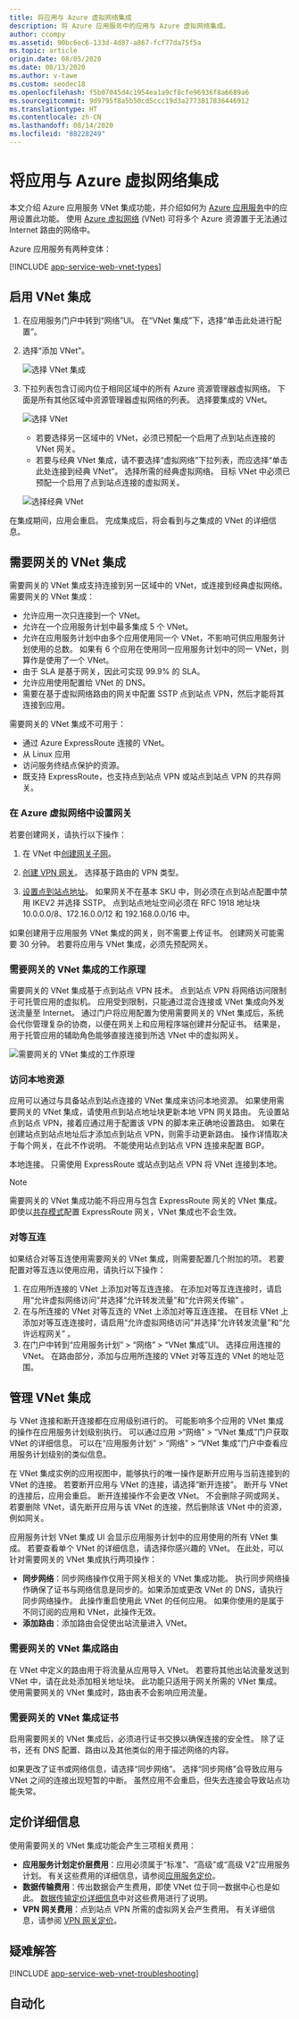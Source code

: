 ```yaml
---
title: 将应用与 Azure 虚拟网络集成
description: 将 Azure 应用服务中的应用与 Azure 虚拟网络集成。
author: ccompy
ms.assetid: 90bc6ec6-133d-4d87-a867-fcf77da75f5a
ms.topic: article
origin.date: 08/05/2020
ms.date: 08/13/2020
ms.author: v-tawe
ms.custom: seodec18
ms.openlocfilehash: f5b07045d4c1954ea1a9cf8cfe96936f8a6689a6
ms.sourcegitcommit: 9d9795f8a5b50cd5ccc19d3a2773817836446912
ms.translationtype: HT
ms.contentlocale: zh-CN
ms.lasthandoff: 08/14/2020
ms.locfileid: "88228249"
---
```

# <a name="integrate-your-app-with-an-azure-virtual-network"></a>将应用与 Azure 虚拟网络集成

本文介绍 Azure 应用服务 VNet 集成功能，并介绍如何为 [Azure 应用服务](overview.md)中的应用设置此功能。 使用 [Azure 虚拟网络][VNETOverview] (VNet) 可将多个 Azure 资源置于无法通过 Internet 路由的网络中。

Azure 应用服务有两种变体：

[!INCLUDE [app-service-web-vnet-types](../../includes/app-service-web-vnet-types.md)]

## <a name="enable-vnet-integration"></a>启用 VNet 集成

1. 在应用服务门户中转到“网络”UI。 在“VNet 集成”下，选择“单击此处进行配置”。 

1. 选择“添加 VNet”。

   ![选择 VNet 集成][1]

1. 下拉列表包含订阅内位于相同区域中的所有 Azure 资源管理器虚拟网络。 下面是所有其他区域中资源管理器虚拟网络的列表。 选择要集成的 VNet。

   ![选择 VNet][2]

   <!-- * If the VNet is in the same region, either create a new subnet or select an empty preexisting subnet.  -->

   * 若要选择另一区域中的 VNet，必须已预配一个启用了点到站点连接的 VNet 网关。
   * 若要与经典 VNet 集成，请不要选择“虚拟网络”下拉列表，而应选择“单击此处连接到经典 VNet”。  选择所需的经典虚拟网络。 目标 VNet 中必须已预配一个启用了点到站点连接的虚拟网关。

    ![选择经典 VNet][3]

在集成期间，应用会重启。 完成集成后，将会看到与之集成的 VNet 的详细信息。
<!-- ## Regional VNet Integration -->
<!-- Add VNet (preview) not available in mc portal-->

## <a name="gateway-required-vnet-integration"></a>需要网关的 VNet 集成

需要网关的 VNet 集成支持连接到另一区域中的 VNet，或连接到经典虚拟网络。 需要网关的 VNet 集成：

* 允许应用一次只连接到一个 VNet。
* 允许在一个应用服务计划中最多集成 5 个 VNet。
* 允许在应用服务计划中由多个应用使用同一个 VNet，不影响可供应用服务计划使用的总数。 如果有 6 个应用在使用同一应用服务计划中的同一 VNet，则算作是使用了一个 VNet。
* 由于 SLA 是基于网关，因此可实现 99.9% 的 SLA。
* 允许应用使用配置给 VNet 的 DNS。
* 需要在基于虚拟网络路由的网关中配置 SSTP 点到站点 VPN，然后才能将其连接到应用。

需要网关的 VNet 集成不可用于：

* 通过 Azure ExpressRoute 连接的 VNet。
* 从 Linux 应用
* 访问服务终结点保护的资源。
* 既支持 ExpressRoute，也支持点到站点 VPN 或站点到站点 VPN 的共存网关。

### <a name="set-up-a-gateway-in-your-azure-virtual-network"></a>在 Azure 虚拟网络中设置网关 ###

若要创建网关，请执行以下操作：

1. 在 VNet 中[创建网关子网][creategatewaysubnet]。  

1. [创建 VPN 网关][creategateway]。 选择基于路由的 VPN 类型。

1. [设置点到站点地址][setp2saddresses]。 如果网关不在基本 SKU 中，则必须在点到站点配置中禁用 IKEV2 并选择 SSTP。 点到站点地址空间必须在 RFC 1918 地址块 10.0.0.0/8、172.16.0.0/12 和 192.168.0.0/16 中。

如果创建用于应用服务 VNet 集成的网关，则不需要上传证书。 创建网关可能需要 30 分钟。 若要将应用与 VNet 集成，必须先预配网关。

### <a name="how-gateway-required-vnet-integration-works"></a>需要网关的 VNet 集成的工作原理

需要网关的 VNet 集成基于点到站点 VPN 技术。 点到站点 VPN 将网络访问限制于可托管应用的虚拟机。 应用受到限制，只能通过混合连接或 VNet 集成向外发送流量至 Internet。 通过门户将应用配置为使用需要网关的 VNet 集成后，系统会代你管理复杂的协商，以便在网关上和应用程序端创建并分配证书。 结果是，用于托管应用的辅助角色能够直接连接到所选 VNet 中的虚拟网关。

![需要网关的 VNet 集成的工作原理][6]

### <a name="access-on-premises-resources"></a>访问本地资源

应用可以通过与具备站点到站点连接的 VNet 集成来访问本地资源。 如果使用需要网关的 VNet 集成，请使用点到站点地址块更新本地 VPN 网关路由。 先设置站点到站点 VPN，接着应通过用于配置该 VPN 的脚本来正确地设置路由。 如果在创建站点到站点地址后才添加点到站点 VPN，则需手动更新路由。 操作详情取决于每个网关，在此不作说明。 不能使用站点到站点 VPN 连接来配置 BGP。

<!-- There is no additional configuration required for the regional VNet Integration feature to reach through your VNet, and  -->

本地连接。 只需使用 ExpressRoute 或站点到站点 VPN 将 VNet 连接到本地。 

> [!NOTE]
> 需要网关的 VNet 集成功能不将应用与包含 ExpressRoute 网关的 VNet 集成。 即使以[共存模式][VPNERCoex]配置 ExpressRoute 网关，VNet 集成也不会生效。
> 

<!--  If you need to access resources through an ExpressRoute connection, then you can use the regional VNet Integration feature or an [App Service Environment][ASE], which runs in your VNet.  -->

### <a name="peering"></a>对等互连

<!-- If you use peering with the regional VNet Integration, you don't need to do any additional configuration.  -->

如果结合对等互连使用需要网关的 VNet 集成，则需要配置几个附加的项。 若要配置对等互连以使用应用，请执行以下操作：

1. 在应用所连接的 VNet 上添加对等互连连接。 在添加对等互连连接时，请启用“允许虚拟网络访问”并选择“允许转发流量”和“允许网关传输”  。
1. 在与所连接的 VNet 对等互连的 VNet 上添加对等互连连接。 在目标 VNet 上添加对等互连连接时，请启用“允许虚拟网络访问”并选择“允许转发流量”和“允许远程网关”  。
1. 在门户中转到“应用服务计划” > “网络” > “VNet 集成”UI。 选择应用连接的 VNet。 在路由部分，添加与应用所连接的 VNet 对等互连的 VNet 的地址范围。

## <a name="manage-vnet-integration"></a>管理 VNet 集成

与 VNet 连接和断开连接都在应用级别进行的。 可能影响多个应用的 VNet 集成的操作在应用服务计划级别执行。 可以通过应用 >“网络” > “VNet 集成”门户获取 VNet 的详细信息。 可以在“应用服务计划” > “网络” > “VNet 集成”门户中查看应用服务计划级别的类似信息。

在 VNet 集成实例的应用视图中，能够执行的唯一操作是断开应用与当前连接到的 VNet 的连接。 若要断开应用与 VNet 的连接，请选择“断开连接”。 断开与 VNet 的连接后，应用会重启。 断开连接操作不会更改 VNet。 不会删除子网或网关。 若要删除 VNet，请先断开应用与该 VNet 的连接，然后删除该 VNet 中的资源，例如网关。

应用服务计划 VNet 集成 UI 会显示应用服务计划中的应用使用的所有 VNet 集成。 若要查看单个 VNet 的详细信息，请选择你感兴趣的 VNet。 在此处，可以针对需要网关的 VNet 集成执行两项操作：

* **同步网络**：同步网络操作仅用于网关相关的 VNet 集成功能。 执行同步网络操作确保了证书与网络信息是同步的。如果添加或更改 VNet 的 DNS，请执行同步网络操作。 此操作重启使用此 VNet 的任何应用。 如果你使用的是属于不同订阅的应用和 VNet，此操作无效。
* **添加路由**：添加路由会促使出站流量进入 VNet。

### <a name="gateway-required-vnet-integration-routing"></a>需要网关的 VNet 集成路由
在 VNet 中定义的路由用于将流量从应用导入 VNet。 若要将其他出站流量发送到 VNet 中，请在此处添加相关地址块。 此功能只适用于网关所需的 VNet 集成。 使用需要网关的 VNet 集成时，路由表不会影响应用流量。

### <a name="gateway-required-vnet-integration-certificates"></a>需要网关的 VNet 集成证书
启用需要网关的 VNet 集成后，必须进行证书交换以确保连接的安全性。 除了证书，还有 DNS 配置、路由以及其他类似的用于描述网络的内容。

如果更改了证书或网络信息，请选择“同步网络”。 选择“同步网络”会导致应用与 VNet 之间的连接出现短暂的中断。 虽然应用不会重启，但失去连接会导致站点功能失常。

## <a name="pricing-details"></a>定价详细信息
<!-- The regional VNet Integration feature has no additional charge for use beyond the App Service plan pricing tier charges. -->

使用需要网关的 VNet 集成功能会产生三项相关费用：

* **应用服务计划定价层费用**：应用必须属于“标准”、“高级”或“高级 V2”应用服务计划。 有关这些费用的详细信息，请参阅[应用服务定价][ASPricing]。
* **数据传输费用**：传出数据会产生费用，即使 VNet 位于同一数据中心也是如此。 [数据传输定价详细信息][DataPricing]中对这些费用进行了说明。
* **VPN 网关费用**：点到站点 VPN 所需的虚拟网关会产生费用。 有关详细信息，请参阅 [VPN 网关定价][VNETPricing]。

## <a name="troubleshooting"></a>疑难解答

[!INCLUDE [app-service-web-vnet-troubleshooting](../../includes/app-service-web-vnet-troubleshooting.md)]

## <a name="automation"></a>自动化

<!-- regional VNet Integration
CLI support is available for regional VNet Integration. To access the following commands, [install the Azure CLI][installCLI].

```azurecli
az webapp vnet-integration --help

Group
    az webapp vnet-integration : Methods that list, add, and remove virtual network
    integrations from a webapp.
        This command group is in preview. It may be changed/removed in a future release.
Commands:
    add    : Add a regional virtual network integration to a webapp.
    list   : List the virtual network integrations on a webapp.
    remove : Remove a regional virtual network integration from webapp.

az appservice vnet-integration --help

Group
    az appservice vnet-integration : A method that lists the virtual network
    integrations used in an appservice plan.
        This command group is in preview. It may be changed/removed in a future release.
Commands:
    list : List the virtual network integrations used in an appservice plan.
```

Powershell support for regional VNet integration is available too, but you must create generic resource with a property array of the subnet resourceID

```azurepowershell
# Parameters
$sitename="myWebApp"
$resourcegroupname="myRG"
$VNetname="myVNet"
$location="myRegion"
$integrationsubnetname = "myIntegrationSubnet"
$subscriptionID = "aaaaaaaa-bbbb-cccc-dddd-eeeeeeeeeeee"

#Property array with the SubnetID
$properties = @{
      "subnetResourceId" = "/subscriptions/"+$subscriptionID+"/resourceGroups/"+$resourcegroupname+"/providers/Microsoft.Network/virtualNetworks/"+$VNetname+"/subnets/"+$integrationsubnetname;
      }
      
#Creation of the VNet integration
$resourceID = $sitename+"/VirtualNetwork"
New-AzResource -ResourceName $resourceID `
-Location $location  `
-ResourceGroupName $resourcegroupname `
-ResourceType Microsoft.Web/sites/networkConfig `
-PropertyObject $properties 

```


For gateway-required VNet Integration, you can integrate App Service with an Azure virtual network by using PowerShell. For a ready-to-run script, see [Connect an app in Azure App Service to an Azure virtual network](https://gallery.technet.microsoft.com/scriptcenter/Connect-an-app-in-Azure-ab7527e3).


<!--Image references-->
[1]: ./media/web-sites-integrate-with-vnet/vnetint-app.png
[2]: ./media/web-sites-integrate-with-vnet/vnetint-addvnet.png
[3]: ./media/web-sites-integrate-with-vnet/vnetint-classic.png
[5]: ./media/web-sites-integrate-with-vnet/vnetint-regionalworks.png
[6]: ./media/web-sites-integrate-with-vnet/vnetint-gwworks.png


<!--Links-->
[VNETOverview]: /virtual-network/virtual-networks-overview
[AzurePortal]: https://portal.azure.cn/
[ASPricing]: https://www.azure.cn/pricing/details/app-service/
[VNETPricing]: https://www.azure.cn/pricing/details/vpn-gateway/
[DataPricing]: https://www.azure.cn/pricing/details/data-transfer/
[V2VNETP2S]: https://www.azure.cn/documentation/articles/vpn-gateway-howto-point-to-site-rm-ps/
[ILBASE]: environment/create-ilb-ase.md
[V2VNETPortal]: ../vpn-gateway/vpn-gateway-howto-point-to-site-resource-manager-portal.md
[VPNERCoex]: ../expressroute/expressroute-howto-coexist-resource-manager.md
[ASE]: environment/intro.md
[creategatewaysubnet]: ../vpn-gateway/vpn-gateway-howto-point-to-site-resource-manager-portal.md#creategw
[creategateway]: https://docs.azure.cn/vpn-gateway/vpn-gateway-howto-point-to-site-resource-manager-portal#creategw
[setp2saddresses]: https://docs.azure.cn/vpn-gateway/vpn-gateway-howto-point-to-site-resource-manager-portal#addresspool
[VNETRouteTables]: https://docs.azure.cn/virtual-network/manage-route-table/
[installCLI]: https://docs.azure.cn/cli/install-azure-cli?view=azure-cli-latest/
